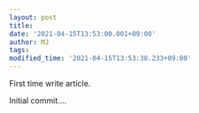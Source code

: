 ```yaml
---
layout: post
title:
date: '2021-04-15T13:53:00.001+09:00'
author: MJ
tags:
modified_time: '2021-04-15T13:53:38.233+09:00'
---
```


First time write article.  

Initial commit....